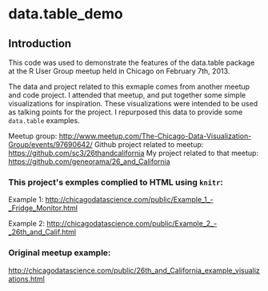 data.table_demo
===============

## Introduction

This code was used to demonstrate the features of the data.table package at the R User Group meetup held in Chicago on February 7th, 2013.

The data and project related to this exmaple comes from another meetup and code project.  I attended that meetup, and put together some simple visualizations for inspiration.  These visualizations were intended to be used as talking points for the project.  I repurposed this data to provide some `data.table` examples.

Meetup group: http://www.meetup.com/The-Chicago-Data-Visualization-Group/events/97690642/
Github project related to meetup: https://github.com/sc3/26thandcalifornia
My project related to that meetup: https://github.com/geneorama/26_and_California


### This project's exmples complied to HTML using `knitr`:

Example 1: http://chicagodatascience.com/public/Example_1_-_Fridge_Monitor.html

Example 2: http://chicagodatascience.com/public/Example_2_-_26th_and_Calif.html

### Original meetup example: 

http://chicagodatascience.com/public/26th_and_California_example_visualizations.html



